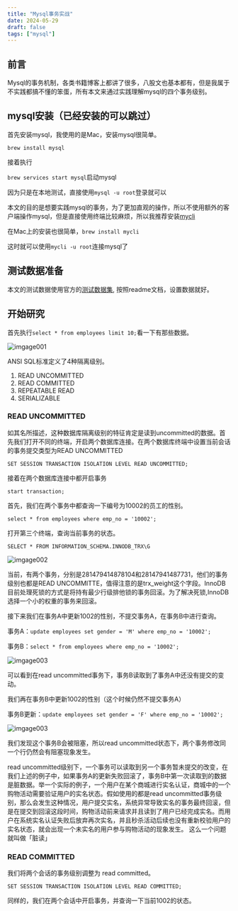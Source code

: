 ```yaml
---
title: "Mysql事务实战"
date: 2024-05-29
draft: false
tags: ["mysql"]
---
```

## 前言

Mysql的事务机制，各类书籍博客上都讲了很多，八股文也基本都有，但是我属于不实践都搞不懂的笨蛋，所有本文来通过实践理解mysql的四个事务级别。

## mysql安装（已经安装的可以跳过）

首先安装mysql，我使用的是Mac，安装mysql很简单。

```brew install mysql```

接着执行

```brew services start mysql```启动mysql

因为只是在本地测试，直接使用```mysql -u root```登录就可以

本文的目的是想要实践mysql的事务，为了更加直观的操作，所以不使用额外的客户端操作mysql，但是直接使用终端比较麻烦，所以我推荐安装[mycli](https://www.mycli.net/)

在Mac上的安装也很简单，```brew install mycli```

这时就可以使用```mycli -u root```连接mysql了

## 测试数据准备

本文的测试数据使用官方的[测试数据集](https://github.com/datacharmer/test_db), 按照readme文档，设置数据就好。

## 开始研究

首先执行```select * from employees limit 10;```看一下有那些数据。

![imgage001](/img/2024/05/image001.png)

ANSI SQL标准定义了4种隔离级别。

1. READ UNCOMMITTED
2. READ COMMITTED
3. REPEATABLE READ
4. SERIALIZABLE

### READ UNCOMMITTED

如其名所描述，这种数据库隔离级别的特征肯定是读到uncommitted的数据。首先我们打开不同的终端，开启两个数据库连接。在两个数据库终端中设置当前会话的事务提交类型为READ UNCOMMITTED

```SET SESSION TRANSACTION ISOLATION LEVEL READ UNCOMMITTED;```

接着在两个数据库连接中都开启事务

```start transaction;```

首先，我们在两个事务中都查询一下编号为10002的员工的性别。

```select * from employees where emp_no = '10002';```

打开第三个终端，查询当前事务的状态。

```SELECT * FROM INFORMATION_SCHEMA.INNODB_TRX\G```

![imgage002](/img/2024/05/image002.png)

当前，有两个事务，分别是281479414878104和28147941487731，他们的事务级别也都是READ UNCOMMITTE，值得注意的是trx_weight这个字段。InnoDB目前处理死锁的方式是将持有最少行级排他锁的事务回滚。为了解决死锁,InnoDB 选择一个小的权重的事务来回滚。

接下来我们在事务A中更新1002的性别，不提交事务A，在事务B中进行查询。

事务A：```update employees set gender = 'M' where emp_no = '10002';```

事务B：```select * from employees where emp_no = '10002';```

![imgage003](/img/2024/05/image003.png)

可以看到在read uncommitted事务下，事务B读取到了事务A中还没有提交的变动。

我们再在事务B中更新1002的性别（这个时候仍然不提交事务A）

事务B更新：```update employees set gender = 'F' where emp_no = '10002';```

![imgage003](/img/2024/05/image003.png)

我们发现这个事务B会被阻塞，所以read uncommitted状态下，两个事务修改同一个行仍然会有阻塞现象发生。

read uncommitted级别下，一个事务可以读取到另一个事务暂未提交的改变，在我们上述的例子中，如果事务A的更新失败回滚了，事务B中第一次读取到的数据是脏数据。举一个实际的例子，一个用户在某个商城进行实名认证，商城中的一个购物活动需要验证用户的实名状态。假如使用的都是read uncommitted事务级别，那么会发生这种情况，用户提交实名，系统异常导致实名的事务最终回滚，但是在提交到回滚这段时间，购物活动前来请求并且读到了用户已经完成实名。而用户在系统实名认证失败后放弃再次实名，并且秒杀活动后续也没有重新校验用户的实名状态，就会出现一个未实名的用户参与购物活动的现象发生。
这么一个问题就叫做「脏读」

### READ COMMITTED

我们将两个会话的事务级别调整为 read committed。

```SET SESSION TRANSACTION ISOLATION LEVEL READ COMMITTED;```

同样的，我们在两个会话中开启事务，并查询一下当前1002的状态。


